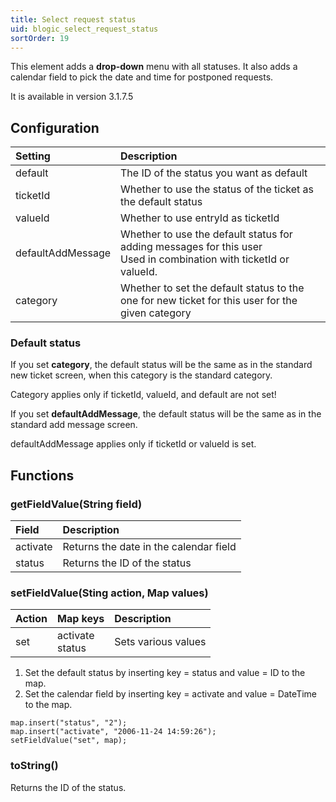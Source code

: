 ```yaml
---
title: Select request status
uid: blogic_select_request_status
sortOrder: 19
---
```


This element adds a **drop-down** menu with all statuses. It also adds a calendar field to pick the date and time for postponed requests.

It is available in version 3.1.7.5

## Configuration

| Setting           | Description                                                   |
|:------------------|:--------------------------------------------------------------|
| default           | The ID of the status you want as default                      |
| ticketId          | Whether to use the status of the ticket as the default status |
| valueId           | Whether to use entryId as ticketId                            |
| defaultAddMessage | Whether to use the default status for adding messages for this user<br/>Used in combination with ticketId or valueId. |
| category          | Whether to set the  default status to the one for new ticket for this user for the given category                     |

### Default status

If you set **category**, the default status will be the same as in the standard new ticket screen, when this category is the standard category.

Category applies only if ticketId, valueId, and default are not set!

If you set **defaultAddMessage**, the default status will be the same as in the standard add message screen.

defaultAddMessage applies only if ticketId or valueId is set.

## Functions

### getFieldValue(String field)

| Field    | Description                            |
|:---------|:---------------------------------------|
| activate | Returns the date in the calendar field |
| status   | Returns the ID of the status           |

### setFieldValue(Sting action, Map values)

| Action | Map keys            | Description         |
|:-------|:--------------------|:--------------------|
| set    | activate<br/>status | Sets various values |

1. Set the default status by inserting key = status and value = ID to the map.
2. Set the calendar field by inserting key = activate and value = DateTime to the map.

```crmscript
map.insert("status", "2");
map.insert("activate", "2006-11-24 14:59:26");
setFieldValue("set", map);
```

### toString()

Returns the ID of the status.
